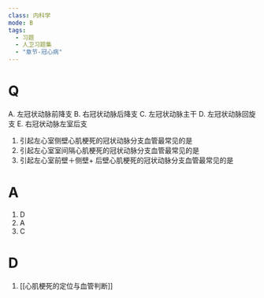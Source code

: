 ```yaml
---
class: 内科学
mode: B
tags:
  - 习题
  - 人卫习题集
  - "章节-冠心病"
---
```


# Q
A. 左冠状动脉前降支 
B. 右冠状动脉后降支
C. 左冠状动脉主干 
D. 左冠状动脉回旋支
E. 右冠状动脉左室后支

1. 引起左心室侧壁心肌梗死的冠状动脉分支血管最常见的是
2. 引起左心室室间隔心肌梗死的冠状动脉分支血管最常见的是
3. 引起左心室前壁＋侧壁+ 后壁心肌梗死的冠状动脉分支血管最常见的是
# A
1. D
2. A
3. C
# D
1. [[心肌梗死的定位与血管判断]]